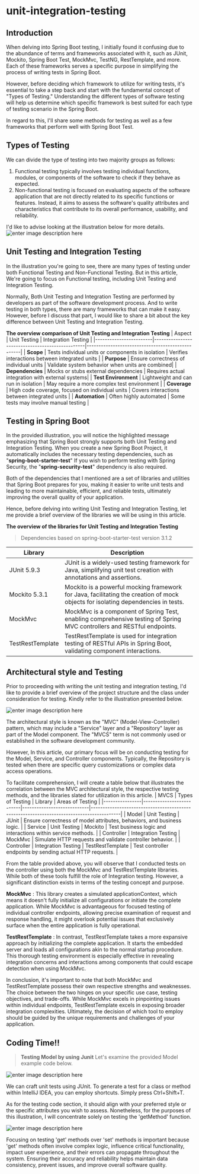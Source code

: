 # unit-integration-testing
## Introduction
When delving into Spring Boot testing, I initially found it confusing due to the abundance of terms and frameworks associated with it, such as JUnit, Mockito, Spring Boot Test, MockMvc, TestNG, RestTemplate, and more. Each of these frameworks serves a specific purpose in simplifying the process of writing tests in Spring Boot.

However, before deciding which framework to utilize for writing tests, it's essential to take a step back and start with the fundamental concept of "Types of Testing." Understanding the different types of software testing will help us determine which specific framework is best suited for each type of testing scenario in the Spring Boot.

In regard to this, I'll share some methods for testing as well as a few frameworks that perform well with Spring Boot Test.

## Types of Testing
We can divide the type of testing into two majority groups as follows:
1. Functional testing typically involves testing individual functions, modules, or components of the software to check if they behave as expected.
2. Non-functional testing is focused on evaluating aspects of the software application that are not directly related to its specific functions or features. Instead, it aims to assess the software's quality attributes and characteristics that contribute to its overall performance, usability, and reliability.

I'd like to advise looking at the illustration below for more details.
![enter image description here](images/TypeOfTesting.png)


## Unit Testing and Integration Testing
In the illustration you're going to see, there are many types of testing under both Functional Testing and Non-Functional Testing. But in this article, We're going to focus on Functional testing, including Unit Testing and Integration Testing.

Normally, Both Unit Testing and Integration Testing are performed by developers as part of the software development process.
And to write testing in both types, there are many frameworks that can make it easy. However, before I discuss that part, I would like to share a bit about the key difference between Unit Testing and Integration Testing.

**The overview comparison of Unit Testing and Integration Testing**
| Aspect                  | Unit Testing                                    | Integration Testing                              |
|------------------------|-------------------------------------------------|--------------------------------------------------|
| **Scope**              | Tests individual units or components in isolation | Verifies interactions between integrated units  |
| **Purpose**            | Ensure correctness of individual units          | Validate system behavior when units are combined|
| **Dependencies**       | Mocks or stubs external dependencies            | Requires actual integration with external systems|
| **Test Environment**   | Lightweight and can run in isolation             | May require a more complex test environment      |
| **Coverage**           | High code coverage, focused on individual units  | Covers interactions between integrated units    |
| **Automation**         | Often highly automated                           | Some tests may involve manual testing            |

## Testing in Spring Boot
In the provided illustration, you will notice the highlighted message emphasizing that Spring Boot strongly supports both Unit Testing and Integration Testing. When you create a new Spring Boot Project, it automatically includes the necessary testing dependencies, such as "**spring-boot-starter-test**" If you wish to perform testing with Spring Security, the "**spring-security-test**" dependency is also required.

Both of the dependencies that I mentioned are a set of libraries and utilities that Spring Boot prepares for you, making it easier to write unit tests and leading to more maintainable, efficient, and reliable tests, ultimately improving the overall quality of your application.

Hence, before delving into writing Unit Testing and Integration Testing, let me provide a brief overview of the libraries we will be using in this article.

**The overview of the libraries for Unit Testing and Integration Testing**
> Dependencies based on spring-boot-starter-test version 3.1.2

| Library   | Description                                                        |
|----------------|--------------------------------------------------------------------|
| JUnit 5.9.3    | JUnit is a widely-used testing framework for Java, simplifying unit test creation with annotations and assertions. |
| Mockito 5.3.1  | Mockito is a powerful mocking framework for Java, facilitating the creation of mock objects for isolating dependencies in tests. |
| MockMvc        | MockMvc is a component of Spring Test, enabling comprehensive testing of Spring MVC controllers and RESTful endpoints. |
| TestRestTemplate | TestRestTemplate is used for integration testing of RESTful APIs in Spring Boot, validating component interactions. |

## Architectural style and Testing

Prior to proceeding with writing the unit testing and integration testing, I'd like to provide a brief overview of the project structure and the class under consideration for testing. Kindly refer to the illustration presented below.

![enter image description here](images/project-structure.JPG)

The architectural style is known as the "MVC" (Model-View-Controller) pattern, which may include a "Service" layer and a "Repository" layer as part of the Model component. The "MVCS" term is not commonly used or established in the software development community.

However, In this article, our primary focus will be on conducting testing for the Model, Service, and Controller components. Typically, the Repository is tested when there are specific query customizations or complex data access operations.

To facilitate comprehension, I will create a table below that illustrates the correlation between the MVC architectural style, the respective testing methods, and the libraries slated for utilization in this article.
| MVCS           | Types of Testing         | Library                    | Areas of Testing                                                                        |
|----------------|--------------------------|----------------------------|------------------------------------------------------------------------------------------|
| Model          | Unit Testing             | JUnit                      | Ensure correctness of model attributes, behaviors, and business logic.                  |
| Service        | Unit Testing             | Mockito                    | Test business logic and interactions within service methods.                             |
| Controller     | Integration Testing      | MockMvc                    | Simulate HTTP requests and validate controller behavior.                                 |
| Controller     | Integration Testing      | TestRestTemplate           | Test controller endpoints by sending actual HTTP requests.                                |

From the table provided above, you will observe that I conducted tests on the controller using both the MockMvc and TestRestTemplate libraries. While both of these tools fulfill the role of Integration testing. However, a significant distinction exists in terms of the testing concept and purpose.

**MockMvc** : This library creates a simulated applicationContext, which means it doesn't fully initialize all configurations or initiate the complete application. While MockMvc is advantageous for focused testing of individual controller endpoints, allowing precise examination of request and response handling, it might overlook potential issues that exclusively surface when the entire application is fully operational.

**TestRestTemplate** : In contrast, TestRestTemplate takes a more expansive approach by initializing the complete application. It starts the embedded server and loads all configurations akin to the normal startup procedure. This thorough testing environment is especially effective in revealing integration concerns and interactions among components that could escape detection when using MockMvc.

In conclusion, it's important to note that both MockMvc and TestRestTemplate possess their own respective strengths and weaknesses. The choice between the two hinges on your specific use case, testing objectives, and trade-offs. While MockMvc excels in pinpointing issues within individual endpoints, TestRestTemplate excels in exposing broader integration complexities. Ultimately, the decision of which tool to employ should be guided by the unique requirements and challenges of your application.

## Coding Time!! 
> **Testing Model by using Junit** 
Let's examine the provided Model example code below.

![enter image description here](images/model.JPG)

We can craft unit tests using JUnit. To generate a test for a class or method within IntelliJ IDEA, you can employ shortcuts. Simply press Ctrl+Shift+T. 

As for the testing code section, it should align with your preferred style or the specific attributes you wish to assess. Nonetheless, for the purposes of this illustration, I will concentrate solely on testing the 'getMethod' function.

![enter image description here](images/modelTesting.JPG)

Focusing on testing 'get' methods over 'set' methods is important because 'get' methods often involve complex logic, influence critical functionality, impact user experience, and their errors can propagate throughout the system. Ensuring their accuracy and reliability helps maintain data consistency, prevent issues, and improve overall software quality.
